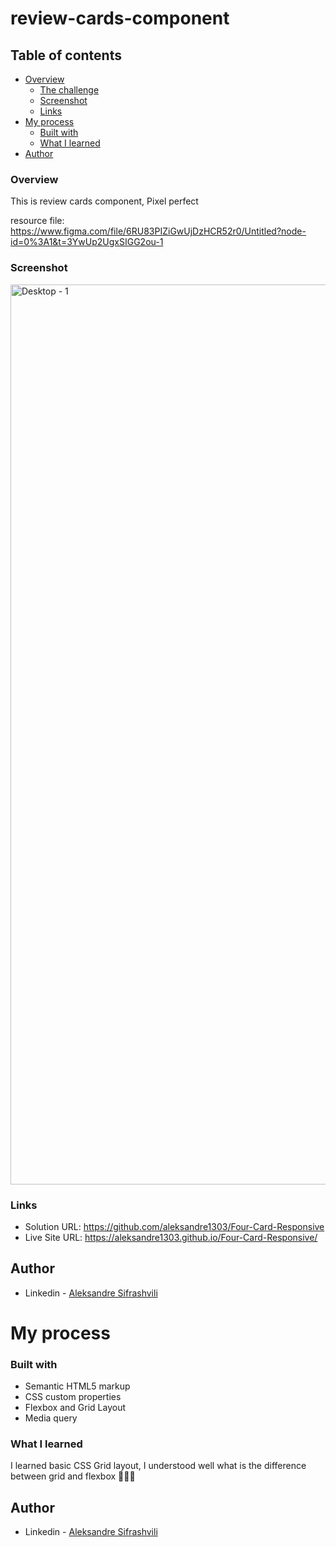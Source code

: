 # review-cards-component


## Table of contents

- [Overview](#overview)
  - [The challenge](#the-challenge)
  - [Screenshot](#screenshot)
  - [Links](#links)
- [My process](#my-process)
  - [Built with](#built-with)
  - [What I learned](#what-i-learned)
- [Author](#author)


### Overview

This is review cards component, Pixel perfect

resource file: https://www.figma.com/file/6RU83PIZiGwUjDzHCR52r0/Untitled?node-id=0%3A1&t=3YwUp2UgxSIGG2ou-1


### Screenshot

<img width="1440" alt="Desktop - 1" src="https://user-images.githubusercontent.com/67371847/217897129-a55537f6-b8a5-461f-ae62-7ff4f28cbb09.png">


### Links

- Solution URL:  https://github.com/aleksandre1303/Four-Card-Responsive  
- Live Site URL: https://aleksandre1303.github.io/Four-Card-Responsive/


## Author

- Linkedin - [Aleksandre Sifrashvili](https://www.linkedin.com/in/aleksandre-sifrashvili-3673a2214/)


# My process

### Built with

- Semantic HTML5 markup
- CSS custom properties
- Flexbox and Grid Layout
- Media query


### What I learned
I learned basic CSS Grid layout, I understood well what is the difference between grid and flexbox 🚀🚀✊



## Author

- Linkedin - [Aleksandre Sifrashvili](https://www.linkedin.com/in/aleksandre-sifrashvili-3673a2214/)
